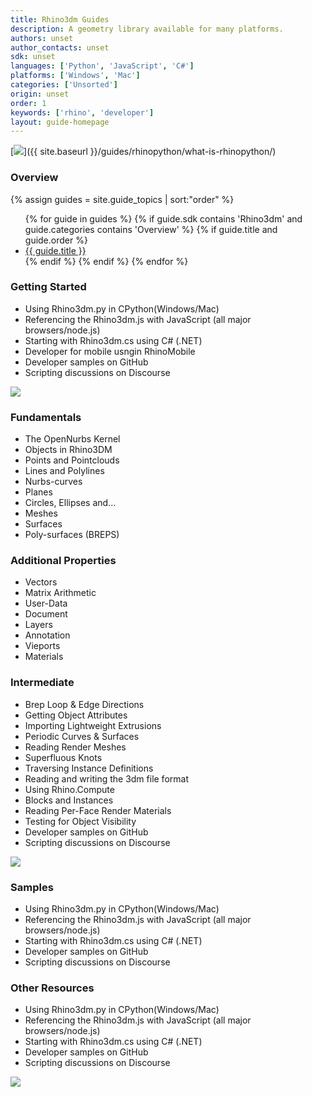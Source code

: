 ```yaml
---
title: Rhino3dm Guides
description: A geometry library available for many platforms.
authors: unset
author_contacts: unset
sdk: unset
languages: ['Python', 'JavaScript', 'C#']
platforms: ['Windows', 'Mac']
categories: ['Unsorted']
origin: unset
order: 1
keywords: ['rhino', 'developer']
layout: guide-homepage
---
```


<!--the .snagit project for this image can be found next to the image -->
[<img src="{{ site.baseurl }}/images/rhinopython-guides-col1.png">]({{ site.baseurl }}/guides/rhinopython/what-is-rhinopython/)

### Overview

<div class="trigger">
  {% assign guides = site.guide_topics | sort:"order" %}
  <ul>
  {% for guide in guides %}
    {% if guide.sdk contains 'Rhino3dm' and guide.categories contains 'Overview' %}
      {% if guide.title and guide.order %}
        <li><a class="page-link" href="{{ guide.url | prepend: site.baseurl }}" title="{{ guide.description }}">{{ guide.title }}</a></li>
      {% endif %}
    {% endif %}
  {% endfor %}
  </ul>
</div>

### Getting Started

- Using Rhino3dm.py in CPython(Windows/Mac)
- Referencing the Rhino3dm.js with JavaScript (all major browsers/node.js)
- Starting with Rhino3dm.cs using C# (.NET)
- Developer for mobile usngin RhinoMobile
- Developer samples on GitHub
- Scripting discussions on Discourse


<!--column-->

<!--the .snagit project for this image can be found next to the image -->
[<img src="{{ site.baseurl }}/images/rhinopython-guides-col2.png">](https://docs.python.org/2/tutorial/index.html)

### Fundamentals

- The OpenNurbs Kernel
- Objects in Rhino3DM
- Points and Pointclouds
- Lines and Polylines
- Nurbs-curves
- Planes
- Circles, Ellipses and...
- Meshes
- Surfaces
- Poly-surfaces (BREPS)

### Additional Properties

- Vectors
- Matrix Arithmetic
- User-Data
- Document
- Layers
- Annotation
- Vieports
- Materials

### Intermediate

- Brep Loop & Edge Directions
- Getting Object Attributes
- Importing Lightweight Extrusions
- Periodic Curves & Surfaces
- Reading Render Meshes
- Superfluous Knots
- Traversing Instance Definitions
- Reading and writing the 3dm file format
- Using Rhino.Compute
- Blocks and Instances
- Reading Per-Face Render Materials
- Testing for Object Visibility
- Developer samples on GitHub
- Scripting discussions on Discourse

<!--column-->

<!--the .snagit project for this image can be found next to the image -->
[<img src="{{ site.baseurl }}/images/rhinopython-guides-col3.png">](http://www.rhino3d.com/download/IronPython/5.0/RhinoPython101)

### Samples

- Using Rhino3dm.py in CPython(Windows/Mac)
- Referencing the Rhino3dm.js with JavaScript (all major browsers/node.js)
- Starting with Rhino3dm.cs using C# (.NET)
- Developer samples on GitHub
- Scripting discussions on Discourse

### Other Resources

- Using Rhino3dm.py in CPython(Windows/Mac)
- Referencing the Rhino3dm.js with JavaScript (all major browsers/node.js)
- Starting with Rhino3dm.cs using C# (.NET)
- Developer samples on GitHub
- Scripting discussions on Discourse

<!--column-->

<!--the .snagit project for this image can be found next to the image -->
[<img src="{{ site.baseurl }}/images/rhinopython-guides-col3.png">](http://www.rhino3d.com/download/IronPython/5.0/RhinoPython101)
